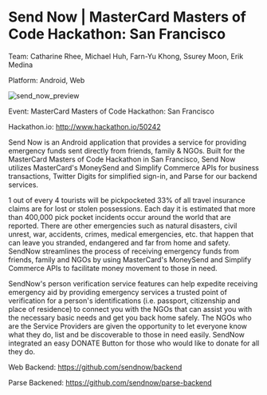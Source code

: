 Send Now | MasterCard Masters of Code Hackathon: San Francisco
============

Team: Catharine Rhee, Michael Huh, Farn-Yu Khong, Ssurey Moon, Erik Medina

Platform: Android, Web

![send_now_preview](https://cloud.githubusercontent.com/assets/1645482/12570662/9a4e874c-c38e-11e5-95ff-948b3712f585.gif)

Event: MasterCard Masters of Code Hackathon: San Francisco

Hackathon.io: http://www.hackathon.io/50242

Send Now is an Android application that provides a service for providing emergency funds sent directly from friends, family & NGOs. Built for the MasterCard Masters of Code Hackathon in San Francisco, Send Now utilizes MasterCard's MoneySend and Simplify Commerce APIs for business transactions, Twitter Digits for simplified sign-in, and Parse for our backend services.

1 out of every 4 tourists will be pickpocketed 33% of all travel insurance claims are for lost or stolen possessions. Each day it is estimated that more than 400,000 pick pocket incidents occur around the world that are reported. There are other emergencies such as natural disasters, civil unrest, war, accidents, crimes, medical emergencies, etc. that happen that can leave you stranded, endangered and far from home and safety. SendNow streamlines the process of receiving emergency funds from friends, family and NGOs by using MasterCard's MoneySend and Simplify Commerce APIs to facilitate money movement to those in need. 

SendNow's person verification service features can help expedite receiving emergency aid by providing emergency services a trusted point of verification for a person's identifications (i.e. passport, citizenship and place of residence) to connect you with the NGOs that can assist you with the necessary basic needs and get you back home safely. The NGOs who are the Service Providers are given the opportunity to let everyone know what they do, list and be discoverable to those in need easily. SendNow integrated an easy DONATE Button for those who would like to donate for all they do.

Web Backend: https://github.com/sendnow/backend

Parse Backened: https://github.com/sendnow/parse-backend
